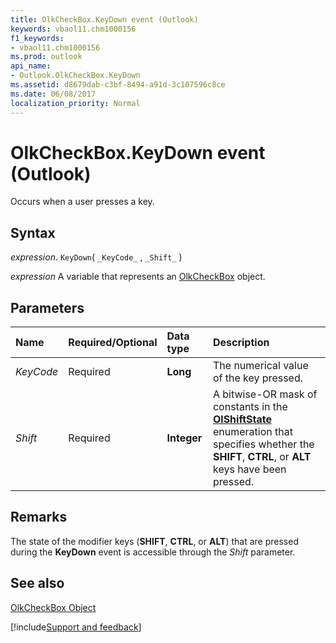 ```yaml
---
title: OlkCheckBox.KeyDown event (Outlook)
keywords: vbaol11.chm1000156
f1_keywords:
- vbaol11.chm1000156
ms.prod: outlook
api_name:
- Outlook.OlkCheckBox.KeyDown
ms.assetid: d8679dab-c3bf-8494-a91d-3c107596c8ce
ms.date: 06/08/2017
localization_priority: Normal
---
```



# OlkCheckBox.KeyDown event (Outlook)

Occurs when a user presses a key.


## Syntax

_expression_. `KeyDown`( `_KeyCode_` , `_Shift_` )

_expression_ A variable that represents an [OlkCheckBox](Outlook.OlkCheckBox.md) object.


## Parameters



|Name|Required/Optional|Data type|Description|
|:-----|:-----|:-----|:-----|
| _KeyCode_|Required| **Long**|The numerical value of the key pressed.|
| _Shift_|Required| **Integer**|A bitwise-OR mask of constants in the  **[OlShiftState](Outlook.OlShiftState.md)** enumeration that specifies whether the **SHIFT**,  **CTRL**, or  **ALT** keys have been pressed.|

## Remarks

The state of the modifier keys (**SHIFT**,  **CTRL**, or  **ALT**) that are pressed during the  **KeyDown** event is accessible through the _Shift_ parameter.


## See also


[OlkCheckBox Object](Outlook.OlkCheckBox.md)

[!include[Support and feedback](~/includes/feedback-boilerplate.md)]